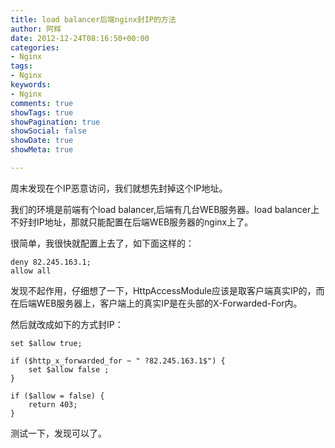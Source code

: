 ```yaml
---
title: load balancer后端nginx封IP的方法
author: 阿辉
date: 2012-12-24T08:16:50+00:00
categories:
- Nginx
tags:
- Nginx
keywords:
- Nginx
comments: true
showTags: true
showPagination: true
showSocial: false
showDate: true
showMeta: true

---
```

周末发现在个IP恶意访问，我们就想先封掉这个IP地址。

我们的环境是前端有个load balancer,后端有几台WEB服务器。load balancer上不好封IP地址，那就只能配置在后端WEB服务器的nginx上了。

很简单，我很快就配置上去了，如下面这样的：

```
deny 82.245.163.1;
allow all
```

<!--more-->

发现不起作用，仔细想了一下，HttpAccessModule应该是取客户端真实IP的，而在后端WEB服务器上，客户端上的真实IP是在头部的X-Forwarded-For内。

然后就改成如下的方式封IP：

```
set $allow true;

if ($http_x_forwarded_for ~ " ?82.245.163.1$") {
    set $allow false ;
}

if ($allow = false) {
    return 403;
}
```

测试一下，发现可以了。